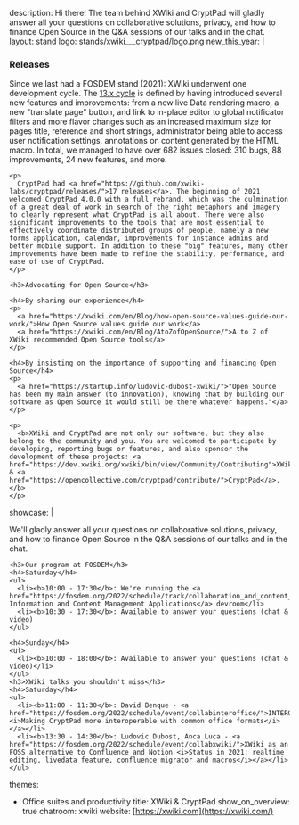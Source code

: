 description: Hi there! The team behind XWiki and CryptPad will gladly answer all your questions on collaborative solutions, privacy, and how to finance Open Source in the Q&A sessions of our talks and in the chat.
layout: stand
logo: stands/xwiki___cryptpad/logo.png
new_this_year: |
    <h3>Releases</h3>
    <p>
      Since we last had a FOSDEM stand (2021): XWiki underwent one development cycle. The <a href="https://www.xwiki.org/xwiki/bin/view/Blog/XWiki13CycleReleaseNotes">13.x cycle</a> is defined by having introduced several new features and improvements: from a new live Data rendering macro, a new "translate page" button, and link to in-place editor to global notificator filters and more flavor changes such as an increased maximum size for pages title, reference and short strings, administrator being able to access user notification settings, annotations on content generated by the HTML macro. In total, we managed to have over 682 issues closed: 310 bugs, 88 improvements, 24 new features, and more.
    </p>

    <p>
      CryptPad had <a href="https://github.com/xwiki-labs/cryptpad/releases/">17 releases</a>. The beginning of 2021 welcomed CryptPad 4.0.0 with a full rebrand, which was the culmination of a great deal of work in search of the right metaphors and imagery to clearly represent what CryptPad is all about. There were also significant improvements to the tools that are most essential to effectively coordinate distributed groups of people, namely a new forms application, calendar, improvements for instance admins and better mobile support. In addition to these "big" features, many other improvements have been made to refine the stability, performance, and ease of use of CryptPad.
    </p>

    <h3>Advocating for Open Source</h3>

    <h4>By sharing our experience</h4>
    <p>
      <a href="https://xwiki.com/en/Blog/how-open-source-values-guide-our-work/">How Open Source values guide our work</a>
      <a href="https://xwiki.com/en/Blog/AtoZofOpenSource/">A to Z of XWiki recommended Open Source tools</a>
    </p>

    <h4>By insisting on the importance of supporting and financing Open Source</h4>
    <p>
      <a href="https://startup.info/ludovic-dubost-xwiki/">"Open Source has been my main answer (to innovation), knowing that by building our software as Open Source it would still be there whatever happens."</a>
    </p>

    <p>
      <b>XWiki and CryptPad are not only our software, but they also belong to the community and you. You are welcomed to participate by developing, reporting bugs or features, and also sponsor the development of these projects: <a href="https://dev.xwiki.org/xwiki/bin/view/Community/Contributing">XWiki</a> & <a href="https://opencollective.com/cryptpad/contribute/">CryptPad</a>.</b>
    </p>
showcase: |
    <p>
      We'll gladly answer all your questions on collaborative solutions, privacy, and how to finance Open Source in the Q&A sessions of our talks and in the chat.
    </p>

    <h3>Our program at FOSDEM</h3>
    <h4>Saturday</h4>
    <ul>
      <li><b>10:00 - 17:30</b>: We're running the <a href="https://fosdem.org/2022/schedule/track/collaboration_and_content_management/">Collaborative Information and Content Management Applications</a> devroom</li>
      <li><b>10:30 - 17:30</b>: Available to answer your questions (chat & video)
    </ul>

    <h4>Sunday</h4>
    <ul>
      <li><b>10:00 - 18:00</b>: Available to answer your questions (chat & video)</li>
    </ul>
    <h3>XWiki talks you shouldn't miss</h3>
    <h4>Saturday</h4>
    <ul>
      <li><b>11:00 - 11:30</b>: David Benque - <a href="https://fosdem.org/2022/schedule/event/collabinteroffice/">INTEROFFICE <i>Making CryptPad more interoperable with common office formats</i></a></li>
      <li><b>13:30 - 14:30</b>: Ludovic Dubost, Anca Luca - <a href="https://fosdem.org/2022/schedule/event/collabxwiki/">XWiki as an FOSS alternative to Confluence and Notion <i>Status in 2021: realtime editing, livedata feature, confluence migrator and macros</i></a></li>
    </ul>

themes:

- Office suites and productivity
title: XWiki & CryptPad
show_on_overview: true
chatroom: xwiki
website: [https://xwiki.com](https://xwiki.com/)
